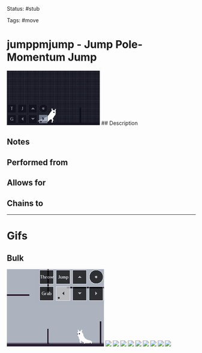 Status: #stub

Tags: #move

# jumppmjump - Jump Pole-Momentum Jump
<img src=https://raw.githubusercontent.com/LauraHannah44/Rain-World-Movement/main/Files/jumppmjump_header.gif>
## Description


## Notes


## Performed from


## Allows for


## Chains to


___
# Gifs
## Bulk
<img src=https://raw.githubusercontent.com/LauraHannah44/Rain-World-Movement/main/Files/jumppmjump_0.gif>
<img src=https://raw.githubusercontent.com/LauraHannah44/Rain-World-Movement/main/Files/jumppmjump_1.gif>
<img src=https://raw.githubusercontent.com/LauraHannah44/Rain-World-Movement/main/Files/jumppmjump_2.gif>
<img src=https://raw.githubusercontent.com/LauraHannah44/Rain-World-Movement/main/Files/jumppmjump_3.gif>
<img src=https://raw.githubusercontent.com/LauraHannah44/Rain-World-Movement/main/Files/jumppmjump_4.gif>
<img src=https://raw.githubusercontent.com/LauraHannah44/Rain-World-Movement/main/Files/jumppmjump_5.gif>
<img src=https://raw.githubusercontent.com/LauraHannah44/Rain-World-Movement/main/Files/jumppmjump_6.gif>
<img src=https://raw.githubusercontent.com/LauraHannah44/Rain-World-Movement/main/Files/jumppmjump_7.gif>
<img src=https://raw.githubusercontent.com/LauraHannah44/Rain-World-Movement/main/Files/jumppmjump_8.gif>
<img src=https://raw.githubusercontent.com/LauraHannah44/Rain-World-Movement/main/Files/jumppmjump_9.gif>